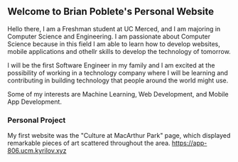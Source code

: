 ## Welcome to Brian Poblete's Personal Website

Hello there, I am a Freshman student at UC Merced, and I am majoring in Computer Science and Engineering. I am passionate about Computer Science because in this field I am able to learn how to develop websites, mobile applications and othellr skills to develop the technology of tomorrow. 

I will be the first Software Engineer in my family and I am excited at the possibility of working in a technology company where I will be learning and contributing in building technology that people around the world might use. 

Some of my interests are Machine Learning, Web Development, and Mobile App Development. 


### Personal Project
My first website was the "Culture at MacArthur Park" page, which displayed remarkable pieces of art scattered throughout the area. https://app-806.ucm.kyrilov.xyz




